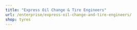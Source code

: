 ```yaml
---
title: "Express Oil Change & Tire Engineers"
url: /enterprise/express-oil-change-and-tire-engineers/
shop: tyres
---
```

